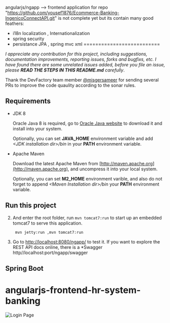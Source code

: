 angularjs/ngapp --> frontend application for repo "https://github.com/yousef1876/Ecommerce-Banking-IngenicoConnectAPI.git" is not complete yet but its contain many good 
feathers:

  - i18n localization , Internationalization 
  - spring security
  - persistance JPA , spring mvc xml 
==========================




_I appreciate any contribution for this project, including suggestions, documentation improvements, reporting issues, forks and bugfixs,  etc. I have found there are some unrelated issues added, before you file an issue, please **READ THE STEPS IN THIS README.md**  carefully_.



Thank the DevFactory team member [@misgersameer](https://github.com/misgersameer) for sending several PRs to improve the code quaulity according to the sonar rules.


## Requirements

* JDK 8

   Oracle Java 8 is required, go to [Oracle Java website](http://java.oracle.com) to download it and install into your system. 
 
   Optionally, you can set **JAVA\_HOME** environment variable and add *&lt;JDK installation dir>/bin* in your **PATH** environment variable.

* Apache Maven

   Download the latest Apache Maven from [http://maven.apache.org](http://maven.apache.org), and uncompress it into your local system. 

   Optionally, you can set **M2\_HOME** environment varible, and also do not forget to append *&lt;Maven Installation dir>/bin* your **PATH** environment variable.  

## Run this project
  
2. And enter the root folder, run `mvn tomcat7:run` to start up an embedded tomcat7 to serve this application.
  
   ```
    mvn jetty:run ,mvn tomcat7:run
   ```

3. Go to [http://localhost:8080/ngapp/](http://localhost:port/ngapp/) to test it. If you want to explore the REST API docs online, there is a *Swagger 
http//localhost:port/ngapp/swagger
## Spring Boot

# angularjs-frontend-hr-system-banking


![Login Page](../master/login.png)
